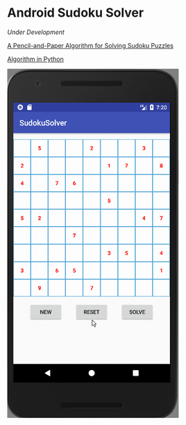 # Android Sudoku Solver

*Under Development*

[A Pencil-and-Paper Algorithm for Solving Sudoku Puzzles](http://www.ams.org/notices/200904/tx090400460p.pdf)

[Algorithm in Python](https://github.com/olinrobotics/irl/tree/sudoku-cv-khang/dino_arms/projects/sudoku_solver/Khang%20Folder/sudoku-algorithm)

![Demo Version 1.0](https://github.com/minhkhang1795/AndroidSudokuSolver/blob/master/resources/sudoku_1.0.1.gif?raw=true)
